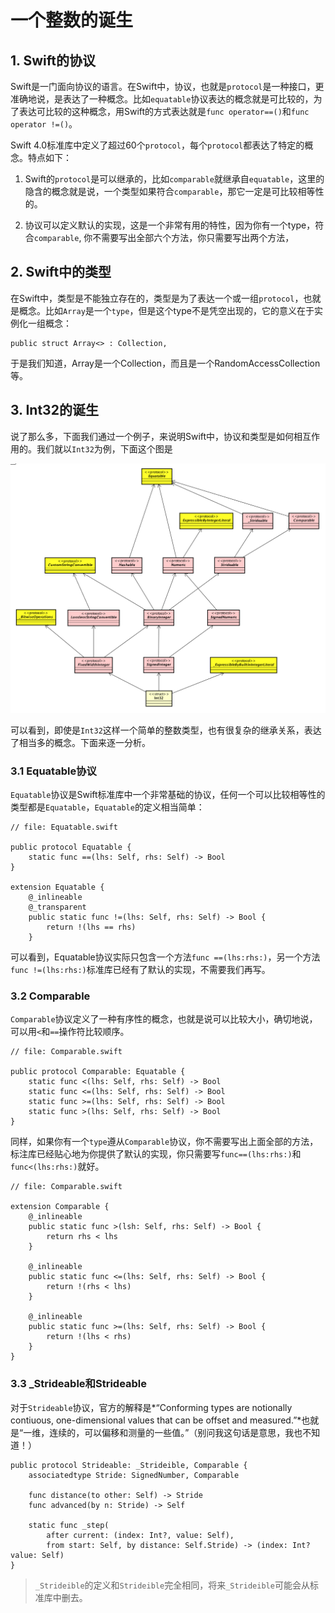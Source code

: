 # 一个整数的诞生

## 1. Swift的协议

Swift是一门面向协议的语言。在Swift中，协议，也就是`protocol`是一种接口，更准确地说，是表达了一种概念。比如`equatable`协议表达的概念就是可比较的，为了表达可比较的这种概念，用Swift的方式表达就是`func operator==()`和`func operator !=()`。

Swift 4.0标准库中定义了超过60个`protocol`，每个`protocol`都表达了特定的概念。特点如下：

1. Swift的`protocol`是可以继承的，比如`comparable`就继承自`equatable`，这里的隐含的概念就是说，一个类型如果符合`comparable`，那它一定是可比较相等性的。

2. 协议可以定义默认的实现，这是一个非常有用的特性，因为你有一个type，符合`comparable`, 你不需要写出全部六个方法，你只需要写出两个方法，

## 2. Swift中的类型

在Swift中，类型是不能独立存在的，类型是为了表达一个或一组`protocol`，也就是概念。比如`Array`是一个`type`，但是这个type不是凭空出现的，它的意义在于实例化一组概念：

```
public struct Array<> : Collection, 

```

于是我们知道，Array是一个Collection，而且是一个RandomAccessCollection等。

## 3. Int32的诞生

说了那么多，下面我们通过一个例子，来说明Swift中，协议和类型是如何相互作用的。我们就以`Int32`为例，下面这个图是

![](/assets/Int32_hierarchy.png)

可以看到，即使是`Int32`这样一个简单的整数类型，也有很复杂的继承关系，表达了相当多的概念。下面来逐一分析。

### 3.1 Equatable协议

`Equatable`协议是Swift标准库中一个非常基础的协议，任何一个可以比较相等性的类型都是`Equatable`，`Equatable`的定义相当简单：

```
// file: Equatable.swift

public protocol Equatable {
    static func ==(lhs: Self, rhs: Self) -> Bool
}

extension Equatable {
    @_inlineable
    @_transparent
    public static func !=(lhs: Self, rhs: Self) -> Bool {
        return !(lhs == rhs)
    }
```

可以看到，Equatable协议实际只包含一个方法`func ==(lhs:rhs:)`，另一个方法`func !=(lhs:rhs:)`标准库已经有了默认的实现，不需要我们再写。

### 3.2 Comparable

`Comparable`协议定义了一种有序性的概念，也就是说可以比较大小，确切地说，可以用`<`和`==`操作符比较顺序。

```
// file: Comparable.swift

public protocol Comparable: Equatable {
    static func <(lhs: Self, rhs: Self) -> Bool 
    static func <=(lhs: Self, rhs: Self) -> Bool
    static func >=(lhs: Self, rhs: Self) -> Bool
    static func >(lhs: Self, rhs: Self) -> Bool
}
```

同样，如果你有一个`type`遵从`Comparable`协议，你不需要写出上面全部的方法，标注库已经贴心地为你提供了默认的实现，你只需要写`func==(lhs:rhs:)`和`func<(lhs:rhs:)`就好。

```
// file: Comparable.swift

extension Comparable {
    @_inlineable
    public static func >(lsh: Self, rhs: Self) -> Bool {
        return rhs < lhs
    }
    
    @_inlineable
    public static func <=(lhs: Self, rhs: Self) -> Bool {
        return !(rhs < lhs)
    }
    
    @_inlineable
    public static func >=(lhs: Self, rhs: Self) -> Bool {
        return !(lhs < rhs)
    }
}
```

### 3.3 _Strideable和Strideable

对于`Strideable`协议，官方的解释是*“Conforming types are notionally contiuous, one-dimensional values that can be offset and measured.”*也就是“一维，连续的，可以偏移和测量的一些值。”（别问我这句话是意思，我也不知道！）

```
public protocol Strideable: _Strideible, Comparable {
    associatedtype Stride: SignedNumber, Comparable
    
    func distance(to other: Self) -> Stride
    func advanced(by n: Stride) -> Self
    
    static func _step(
        after current: (index: Int?, value: Self),
        from start: Self, by distance: Self.Stride) -> (index: Int? value: Self)
}
```

> `_Strideible`的定义和`Strideible`完全相同，将来`_Strideible`可能会从标准库中删去。



